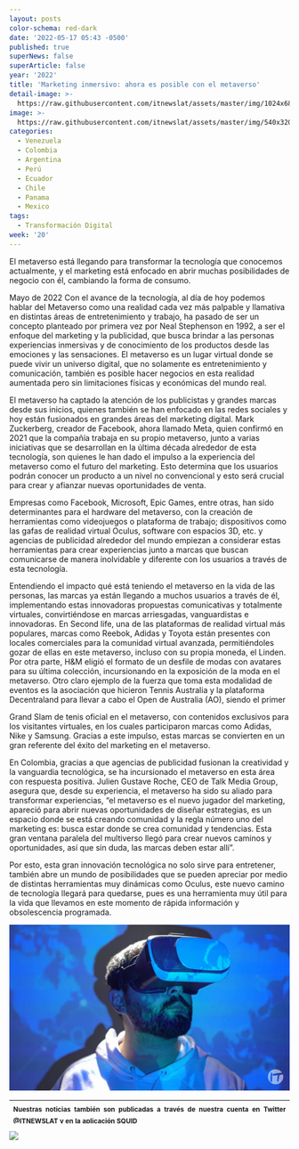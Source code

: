 ```yaml
---
layout: posts
color-schema: red-dark
date: '2022-05-17 05:43 -0500'
published: true
superNews: false
superArticle: false
year: '2022'
title: 'Marketing inmersivo: ahora es posible con el metaverso'
detail-image: >-
  https://raw.githubusercontent.com/itnewslat/assets/master/img/1024x680/hombre-en-metaverso-g.jpg
image: >-
  https://raw.githubusercontent.com/itnewslat/assets/master/img/540x320/hombre-en-metaverso-p.jpg
categories:
  - Venezuela
  - Colombia
  - Argentina
  - Perú
  - Ecuador
  - Chile
  - Panama
  - Mexico
tags:
  - Transformación Digital
week: '20'
---
```

El metaverso está llegando para transformar la tecnología que conocemos actualmente, y el marketing está enfocado en abrir muchas posibilidades de negocio con él, cambiando la forma de consumo.

Mayo de 2022 Con el avance de la tecnología, al día de hoy podemos hablar del Metaverso como una realidad cada vez más palpable y llamativa en distintas áreas de entretenimiento y trabajo, ha pasado de ser un concepto planteado por primera vez por Neal Stephenson en 1992, a ser el enfoque del marketing y la publicidad, que busca brindar a las personas experiencias inmersivas y de conocimiento de los productos desde las emociones y las sensaciones. El metaverso es un lugar virtual donde se puede vivir un universo digital, que no solamente es entretenimiento y comunicación, también es posible hacer negocios en esta realidad aumentada pero sin limitaciones físicas y económicas del mundo real.
 
El metaverso ha captado la atención de los publicistas y grandes marcas desde sus inicios, quienes también se han enfocado en las redes sociales y hoy están fusionados en grandes áreas del marketing digital. Mark Zuckerberg, creador de Facebook, ahora llamado Meta, quien confirmó en 2021 que la compañía trabaja en su propio metaverso, junto a varias iniciativas que se desarrollan en la última década alrededor de esta tecnología, son quienes le han dado el impulso a la experiencia del metaverso como el futuro del marketing. Esto determina que los usuarios podrán conocer un producto a un nivel no convencional y esto será crucial para crear y afianzar nuevas oportunidades de venta.
 
Empresas como Facebook, Microsoft, Epic Games, entre otras, han sido determinantes para el hardware del metaverso, con la creación de herramientas como videojuegos o plataforma de trabajo; dispositivos como las gafas de realidad virtual Oculus, software con espacios 3D, etc. y agencias de publicidad alrededor del mundo empiezan a considerar estas herramientas para crear experiencias junto a marcas que buscan comunicarse de manera inolvidable y diferente con los usuarios a través de esta tecnología.
 
Entendiendo el impacto qué está teniendo el metaverso en la vida de las personas, las marcas ya están llegando a muchos usuarios a través de él, implementando estas innovadoras propuestas comunicativas y totalmente virtuales, convirtiéndose en marcas arriesgadas, vanguardistas e innovadoras. En Second life, una de las plataformas de realidad virtual más populares, marcas como Reebok, Adidas y Toyota están presentes con locales comerciales para la comunidad virtual avanzada, permitiéndoles gozar de ellas en este metaverso, incluso con su propia moneda, el Linden. Por otra parte, H&M eligió el formato de un desfile de modas con avatares para su última colección, incursionando en la exposición de la moda en el metaverso. Otro claro ejemplo de la fuerza que toma esta modalidad de eventos es la asociación que hicieron Tennis Australia y la plataforma Decentraland para llevar a cabo el Open de Australia (AO), siendo el primer 
 
Grand Slam de tenis oficial en el metaverso, con contenidos exclusivos para los visitantes virtuales, en los cuales participaron marcas como Adidas, Nike y Samsung. Gracias a este impulso, estas marcas se convierten en un gran referente del éxito del marketing en el metaverso.
 
En Colombia, gracias a que agencias de publicidad fusionan la creatividad y la vanguardia tecnológica, se ha incursionado el metaverso en esta área con respuesta positiva. Julien Gustave Roche, CEO de Talk Media Group, asegura que, desde su experiencia, el metaverso ha sido su aliado para transformar experiencias, “el metaverso es el nuevo jugador del marketing, apareció para abrir nuevas oportunidades de diseñar estrategias, es un espacio donde se está creando comunidad y la regla número uno del marketing es: busca estar donde se crea comunidad y tendencias. Esta gran ventana paralela del multiverso llegó para crear nuevos caminos y oportunidades, así que sin duda, las marcas deben estar allí”.
 
Por esto, esta gran innovación tecnológica no solo sirve para entretener, también abre un mundo de posibilidades que se pueden apreciar por medio de distintas herramientas muy dinámicas como Oculus, este nuevo camino de tecnología llegará para quedarse, pues es una herramienta muy útil para la vida que llevamos en este momento de rápida información y obsolescencia programada.

![](https://raw.githubusercontent.com/itnewslat/assets/master/img/540x320/hombre-en-metaverso-p.jpg)

<table style="height: 42px;" width="569">
<tbody>
<tr>
<td style="text-align: justify;"><sub><strong>Nuestras noticias también son publicadas a través de nuestra cuenta en Twitter <a href="https://twitter.com/itnewslat?lang=es">@ITNEWSLAT</a> y en la aplicación <a href="https://squidapp.co/en/">SQUID</a></strong></sub></td>
</tr>
</tbody>
</table>

<img src="https://tracker.metricool.com/c3po.jpg?hash=56f88a41e39ab42c063cc51676587a04"/>